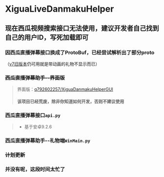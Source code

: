 # XiguaLiveDanmakuHelper

## 现在西瓜视频搜索接口无法使用，建议开发者自己找到自己的用户ID，写死加载即可

### 因西瓜直播弹幕接口换成了ProtoBuf，已经尝试解析出了部分proto
（[v7旧版本](https://github.com/q792602257/XiguaLiveDanmakuHelper/tree/v7)仍可用就是带动画的礼物不显示而已）

### ~~西瓜直播弹幕助手--界面版~~

> 界面版：[q792602257/XiguaDanmakuHelperGUI](https://github.com/q792602257/XiguaDanmakuHelperGUI "C# ver")
> #### 该项目已经荒废，除非你知道如何开发，否则不建议使用

### 西瓜直播弹幕接口```api.py```

> - 基于安卓9.2.6

### 西瓜直播弹幕助手--礼物端```WinMain.py```

### ~~计划更新~~

### 并没有呢，这段时间太忙了
